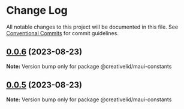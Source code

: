 # Change Log

All notable changes to this project will be documented in this file.
See [Conventional Commits](https://conventionalcommits.org) for commit guidelines.

## [0.0.6](https://github.com/Creative-Lid/lib-maui/compare/@creativelid/maui-constants@0.0.5...@creativelid/maui-constants@0.0.6) (2023-08-23)

**Note:** Version bump only for package @creativelid/maui-constants





## [0.0.5](https://github.com/Creative-Lid/lib-maui/compare/@creativelid/maui-constants@0.0.4...@creativelid/maui-constants@0.0.5) (2023-08-23)

**Note:** Version bump only for package @creativelid/maui-constants
